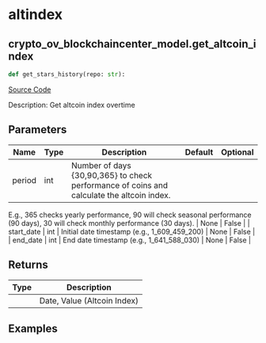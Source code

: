 # altindex

## crypto_ov_blockchaincenter_model.get_altcoin_index

```python
def get_stars_history(repo: str):
```
[Source Code](https://github.com/OpenBB-finance/OpenBBTerminal/tree/main/openbb_terminal/cryptocurrency/overview/blockchaincenter_model.py#L18)

Description: Get altcoin index overtime

## Parameters

| Name | Type | Description | Default | Optional |
| ---- | ---- | ----------- | ------- | -------- |
| period | int | Number of days {30,90,365} to check performance of coins and calculate the altcoin index.
E.g., 365 checks yearly performance, 90 will check seasonal performance (90 days),
30 will check monthly performance (30 days). | None | False |
| start_date | int | Initial date timestamp (e.g., 1_609_459_200) | None | False |
| end_date | int | End date timestamp (e.g., 1_641_588_030) | None | False |

## Returns

| Type | Description |
| ---- | ----------- |
|  | Date, Value (Altcoin Index) |

## Examples

